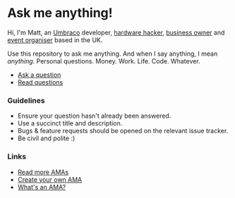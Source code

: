 # Ask me anything!

Hi, I'm Matt, an [Umbraco](http://www.umbraco.com) developer, [hardware hacker](http://www.circuitbeard.co.uk), [business owner](http://outfield.digital) and [event organiser](http://codecab.in) based in the UK.

Use this repository to ask me anything. And when I say anything, I mean *anything*. Personal questions. Money. Work. Life. Code. Whatever.

* [Ask a question](../../issues/new) 
* [Read questions](../../issues?q=is%3Aissue+is%3Aclosed)

### Guidelines

- Ensure your question hasn't already been answered.
- Use a succinct title and description.
- Bugs & feature requests should be opened on the relevant issue tracker.
- Be civil and polite :)

### Links

- [Read more AMAs](https://github.com/sindresorhus/amas)
- [Create your own AMA](https://github.com/sindresorhus/amas/blob/master/create-ama.md)
- [What's an AMA?](https://en.wikipedia.org/wiki/Reddit#IAmA_and_AMA)
